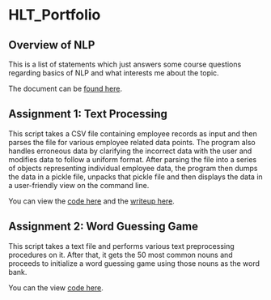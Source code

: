 # HLT_Portfolio

## Overview of NLP

This is a list of statements which just answers some course questions regarding basics of NLP and what interests me about the topic.

The document can be [found here](./Overview%20of%20NLP/Overview_of_NLP.pdf).

## Assignment 1: Text Processing

This script takes a CSV file containing employee records as input and then parses the file for various employee related data points. The program also handles erroneous data by clarifying the incorrect data with the user and modifies data to follow a uniform format. After parsing the file into a series of objects representing individual employee data, the program then dumps the data in a pickle file, unpacks that pickle file and then displays the data in a user-friendly view on the command line.

You can view the [code here](./HW1/HW1_sxr180064.py) and the [writeup here](./HW1/HW1_sxr180064_overview.pdf).

## Assignment 2: Word Guessing Game

This script takes a text file and performs various text preprocessing procedures on it. After that, it gets the 50 most common nouns and proceeds to initialize a word guessing game using those nouns as the word bank.

You can the view [code here](./HW2/HW2_SXR180064.py).

